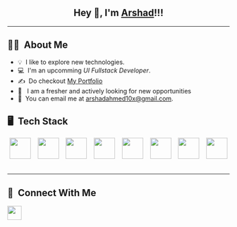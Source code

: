 <div align="center">

## Hey 👋, I'm [Arshad](https://github.com/arshad10x)!!!
  
</div>

<hr/>

## 👩‍💻 &nbsp;About Me

- 💡 &nbsp;I like to explore new technologies.
- 💻 &nbsp;I'm an upcomming *UI Fullstack Developer*.
- ✍️ &nbsp;Do checkout [My Portfolio](https://arshadahmed.vercel.app/)
- 📌 &nbsp; I am a fresher and actively looking for new opportunities
- 📩 &nbsp;You can email me at arshadahmed10x@gmail.com.

<!---
Sayantan-23/Sayantan-23 is a ✨ special ✨ repository because its `README.md` (this file) appears on your GitHub profile.
You can click the Preview link to take a look at your changes.
--->

## 🖥️ &nbsp;Tech Stack

<div align="center">
<p>
  
<img height="48px" src="https://www.w3.org/html/logo/badge/html5-badge-h-solo.png"> &nbsp;&nbsp;
<img height="48px" src="https://user-images.githubusercontent.com/110087385/210600757-c5cd4168-1913-4cb9-8c09-1d43f9a7565b.png"> &nbsp;&nbsp;
<img height="48px" src="https://user-images.githubusercontent.com/110087385/210599105-c62857b2-9401-4ecf-a0a7-f15c8e917f6f.jpg"> &nbsp;&nbsp;
<img height="48px" src="https://user-images.githubusercontent.com/110087385/210602668-e370882b-dadd-4dcc-9404-feafe5e4293c.png"> &nbsp;&nbsp;
<img height="48px" src="https://user-images.githubusercontent.com/110087385/210601101-f9148e6f-5862-49e8-acb9-4b4b6aaa2674.png"> &nbsp;&nbsp;
<img height="48px" src="https://user-images.githubusercontent.com/110087385/210602668-e370882b-dadd-4dcc-9404-feafe5e4293c.png"> &nbsp;&nbsp;
<img height="48px" src="https://user-images.githubusercontent.com/110087385/210602076-ce668195-96b0-4ea6-a1ca-6eac0ac4865f.svg"> &nbsp;&nbsp;
<img height="48px" src="https://user-images.githubusercontent.com/110087385/210603643-e581d4a4-9ecc-41a3-bf6a-e05bc6123496.png"> &nbsp;&nbsp;

  
</p>

</div>

<hr>

## 💬 &nbsp;Connect With Me

<a href="https://www.linkedin.com/in/arshadahmed10x/"><img height="32px" src="https://user-images.githubusercontent.com/110087385/210606218-1afd413e-7c22-46e7-9a6e-d6198a643fb4.png"></a>

